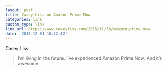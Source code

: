 ```yaml
---
layout: post
title: Casey Liss on Amazon Prime Now
categories: link
custom_type: link
link_url: https://www.caseyliss.com/2015/11/30/amazon-prime-now
date: '2015-12-01 10:32:42'
---
```

Casey Liss:

> I’m living in the future.  I’ve experienced Amazon Prime Now. And it’s awesome.